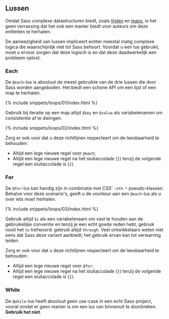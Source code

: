 
## Lussen

Omdat Sass complexe datastructuren biedt, zoals [lijsten](#lists) en [maps](#maps), is het geen verrassing dat het ook een manier biedt voor auteurs om deze entiteiten te herhalen.

De aanwezigheid van lussen impliceert echter meestal matig complexe logica die waarschijnlijk niet tot Sass behoort. Voordat u een lus gebruikt, moet u ervoor zorgen dat deze logisch is en dat deze daadwerkelijk een probleem oplost.

### Each

De `@each`-lus is absoluut de meest gebruikte van de drie lussen die door Sass worden aangeboden. Het biedt een schone API om een lijst of een map te herhalen.

{% include snippets/loops/01/index.html %}

Gebruik bij iteratie op een map altijd `$key` en `$value` als variabelenamen om consistentie af te dwingen.

{% include snippets/loops/02/index.html %}

Zorg er ook voor dat u deze richtlijnen respecteert om de leesbaarheid te behouden:

* Altijd een lege nieuwe regel voor `@each`;
* Altijd een lege nieuwe regel na het sluitaccolade (`}`) tenzij de volgende regel een sluitaccolade is (`}`).

### For

De `@for`-lus kan handig zijn in combinatie met CSS’ `:nth-*` pseudo-klassen. Behalve voor deze scenario's, geeft u de voorkeur aan een `@each`-lus als u over iets *moet* herhalen.

{% include snippets/loops/03/index.html %}

Gebruik altijd `$i` als een variabelenaam om vast te houden aan de gebruikelijke conventie en tenzij je een echt goede reden hebt, gebruik nooit het `to` trefwoord: gebruik altijd `through`. Veel ontwikkelaars weten niet eens dat Sass deze variant aanbiedt; het gebruik ervan kan tot verwarring leiden.

Zorg er ook voor dat u deze richtlijnen respecteert om de leesbaarheid te behouden:

* Altijd een lege nieuwe regel voor `@for`;
* Altijd een lege nieuwe regel na het sluitaccolade (`}`) tenzij de volgende regel een sluitaccolade is (`}`).

### While

De `@while`-lus heeft absoluut geen use-case in een echt Sass-project, vooral omdat er geen manier is om een lus van binnenuit te doorbreken. **Gebruik het niet**.
